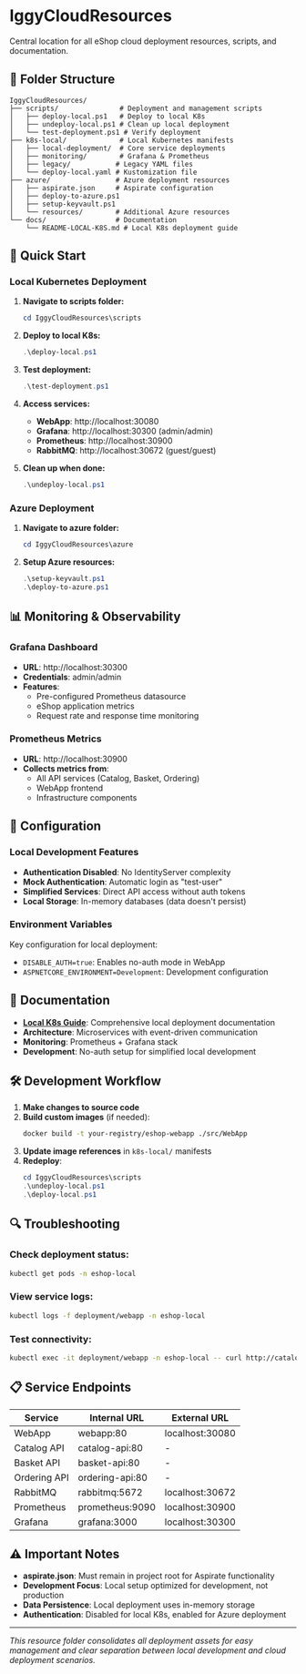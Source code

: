 # IggyCloudResources

Central location for all eShop cloud deployment resources, scripts, and documentation.

## 📁 Folder Structure

```
IggyCloudResources/
├── scripts/               # Deployment and management scripts
│   ├── deploy-local.ps1   # Deploy to local K8s
│   ├── undeploy-local.ps1 # Clean up local deployment
│   └── test-deployment.ps1 # Verify deployment
├── k8s-local/             # Local Kubernetes manifests
│   ├── local-deployment/  # Core service deployments
│   ├── monitoring/        # Grafana & Prometheus
│   ├── legacy/           # Legacy YAML files
│   └── deploy-local.yaml # Kustomization file
├── azure/                # Azure deployment resources
│   ├── aspirate.json     # Aspirate configuration
│   ├── deploy-to-azure.ps1
│   ├── setup-keyvault.ps1
│   └── resources/        # Additional Azure resources
└── docs/                 # Documentation
    └── README-LOCAL-K8S.md # Local K8s deployment guide
```

## 🚀 Quick Start

### Local Kubernetes Deployment

1. **Navigate to scripts folder:**
   ```powershell
   cd IggyCloudResources\scripts
   ```

2. **Deploy to local K8s:**
   ```powershell
   .\deploy-local.ps1
   ```

3. **Test deployment:**
   ```powershell
   .\test-deployment.ps1
   ```

4. **Access services:**
   - **WebApp**: http://localhost:30080
   - **Grafana**: http://localhost:30300 (admin/admin)
   - **Prometheus**: http://localhost:30900
   - **RabbitMQ**: http://localhost:30672 (guest/guest)

5. **Clean up when done:**
   ```powershell
   .\undeploy-local.ps1
   ```

### Azure Deployment

1. **Navigate to azure folder:**
   ```powershell
   cd IggyCloudResources\azure
   ```

2. **Setup Azure resources:**
   ```powershell
   .\setup-keyvault.ps1
   .\deploy-to-azure.ps1
   ```

## 📊 Monitoring & Observability

### Grafana Dashboard
- **URL**: http://localhost:30300
- **Credentials**: admin/admin
- **Features**:
  - Pre-configured Prometheus datasource
  - eShop application metrics
  - Request rate and response time monitoring

### Prometheus Metrics
- **URL**: http://localhost:30900
- **Collects metrics from**:
  - All API services (Catalog, Basket, Ordering)
  - WebApp frontend
  - Infrastructure components

## 🔧 Configuration

### Local Development Features

- **Authentication Disabled**: No IdentityServer complexity
- **Mock Authentication**: Automatic login as "test-user"
- **Simplified Services**: Direct API access without auth tokens
- **Local Storage**: In-memory databases (data doesn't persist)

### Environment Variables

Key configuration for local deployment:
- `DISABLE_AUTH=true`: Enables no-auth mode in WebApp
- `ASPNETCORE_ENVIRONMENT=Development`: Development configuration

## 📝 Documentation

- **[Local K8s Guide](docs/README-LOCAL-K8S.md)**: Comprehensive local deployment documentation
- **Architecture**: Microservices with event-driven communication
- **Monitoring**: Prometheus + Grafana stack
- **Development**: No-auth setup for simplified local development

## 🛠 Development Workflow

1. **Make changes to source code**
2. **Build custom images** (if needed):
   ```bash
   docker build -t your-registry/eshop-webapp ./src/WebApp
   ```
3. **Update image references** in `k8s-local/` manifests
4. **Redeploy**:
   ```powershell
   cd IggyCloudResources\scripts
   .\undeploy-local.ps1
   .\deploy-local.ps1
   ```

## 🔍 Troubleshooting

### Check deployment status:
```bash
kubectl get pods -n eshop-local
```

### View service logs:
```bash
kubectl logs -f deployment/webapp -n eshop-local
```

### Test connectivity:
```bash
kubectl exec -it deployment/webapp -n eshop-local -- curl http://catalog-api/health
```

## 📋 Service Endpoints

| Service | Internal URL | External URL |
|---------|-------------|-------------|
| WebApp | webapp:80 | localhost:30080 |
| Catalog API | catalog-api:80 | - |
| Basket API | basket-api:80 | - |
| Ordering API | ordering-api:80 | - |
| RabbitMQ | rabbitmq:5672 | localhost:30672 |
| Prometheus | prometheus:9090 | localhost:30900 |
| Grafana | grafana:3000 | localhost:30300 |

## ⚠️ Important Notes

- **aspirate.json**: Must remain in project root for Aspirate functionality
- **Development Focus**: Local setup optimized for development, not production
- **Data Persistence**: Local deployment uses in-memory storage
- **Authentication**: Disabled for local K8s, enabled for Azure deployment

---

*This resource folder consolidates all deployment assets for easy management and clear separation between local development and cloud deployment scenarios.*